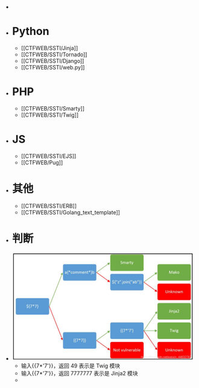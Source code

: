 -
- # Python
	- [[CTFWEB/SSTI/Jinja]]
	- [[CTFWEB/SSTI/Tornado]]
	- [[CTFWEB/SSTI/Django]]
	- [[CTFWEB/SSTI/web.py]]
- # PHP
	- [[CTFWEB/SSTI/Smarty]]
	- [[CTFWEB/SSTI/Twig]]
- # JS
	- [[CTFWEB/SSTI/EJS]]
	- [[CTFWEB/Pug]]
- # 其他
	- [[CTFWEB/SSTI/ERB]]
	- [[CTFWEB/SSTI/Golang_text_template]]
- # 判断
- ![cJiYBydvHVbOShe.jpg](../assets/cJiYBydvHVbOShe_1701532187092_0.jpg)
	- 输入{{7*'7'}}，返回 49 表示是 Twig 模块
	- 输入{{7*'7'}}，返回 7777777 表示是 Jinja2 模块
	-
